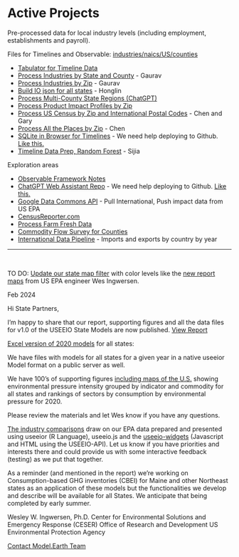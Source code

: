 # Active Projects

Pre-processed data for local industry levels (including employment, establishments and payroll).

Files for Timelines and Observable: [industries/naics/US/counties](https://github.com/ModelEarth/community-data/tree/master/industries/naics/US/counties)

- [Tabulator for Timeline Data](/data-pipeline/timelines/tabulator/)
- [Process Industries by State and County](/community-data/process/python/bea) - Gaurav
- [Process Industries by Zip](/community-data/process/naics/) - Gaurav
- [Build IO json for all states](/io/charts/) - Honglin<!-- Zhu -->
- [Process Multi-County State Regions (ChatGPT)](/community-data/us/edd/)
- [Process Product Impact Profiles by Zip](/io/template/feed/)
- [Process US Census by Zip and International Postal Codes](/zip/io/#zip=10001) - Chen and Gary
- [Process All the Places by Zip](/places) - Chen
- [SQLite in Browser for Timelines](/data-pipeline/timelines/sqlite/) - We need help deploying to Github. [Like this.](https://phiresky.github.io/blog/2021/hosting-sqlite-databases-on-github-pages/)
- [Timeline Data Prep, Random Forest](/data-pipeline/timelines/prep/all/) - Sijia
<!--

	mark huang - deep learning

	Overview video
	https://platform.openai.com/docs/actions/introduction

	https://retool.com/component-library

	- 

	[Google Places API]() - Hours of Operation, All The Places Recyclers, BuildingTransparency Manufacturers



	We need to figure out a crosswalk from the Naics6 department of labor data we pull for levels of employment, as it relates to the new 72 sectors the EPA now uses. Previously they used 389 sectors.  The sectors are a fairly close match to the naics values.
-->



<!-- [Imputation for NAICS Using Machine Learning](/machine-learning/)-->

Exploration areas

- [Observable Framework Notes](/data-pipeline/timelines/observable)
- [ChatGPT Web Assistant Repo](https://github.com/Niek/chatgpt-web) - We need help deploying to Github. [Like this.](https://niek.github.io/chatgpt-web/)
- [Google Data Commons API](https://docs.datacommons.org/api/) - Pull International, Push impact data from US EPA
- [CensusReporter.com](https://CensusReporter.com)
- [Process Farm Fresh Data](/community-data/process/python/farmfresh/)
- [Commodity Flow Survey for Counties](https://github.com/modelearth/commodity-flow-survey)
- [International Data Pipeline](/data-pipeline/international/) - Imports and exports by country by year

<!--   
[Zipcode files with employment levels](https://github.com/modelearth/community-data/tree/master/us/zipcodes/naics) - Includes nunber of Establishments and Employees 
-->

---
<br>

TO DO: [Update our state map filter](#geoview=country) with color levels like the [new report maps](https://figshare.com/collections/USEEIO_State_Models_v1_0_-_Supporting_Figures/7041473) from US EPA engineer Wes Ingwersen.
<br>

Feb 2024

Hi State Partners,

I’m happy to share that our report, supporting figures and all the data files for v1.0 of the USEEIO State Models are now published. [View Report](https://cfpub.epa.gov/si/si_public_record_Report.cfm?dirEntryId=360453&Lab=CESER)

[Excel version of 2020 models](http://doi.org/10.23719/1530076) for all states:

We have files with models for all states for a given year in a native useeior Model format on a public server as well.

We have 100’s of supporting figures [including maps of the U.S.](https://doi.org/10.6084/m9.figshare.c.7041473) showing environmental pressure intensity grouped by indicator and commodity for all states and rankings of sectors by consumption by environmental pressure for 2020.

Please review the materials and let Wes know if you have any questions.
 
[The industry comparisons](../localsite/info/) draw on our EPA data prepared and presented using useeior (R Language),  useeio.js and the [useeio-widgets](../io/charts/) (Javascript and HTML using the USEEIO-API). Let us know if you have priorities and interests there and could provide us with some interactive feedback (testing) as we put that together.

As a reminder (and mentioned in the report) we’re working on Consumption-based GHG inventories (CBEI) for Maine and other Northeast states as an application of these models but the functionalities we develop and describe will be available for all States. We anticipate that being completed by early summer. 
 

Wesley W. Ingwersen, Ph.D.
Center for Environmental Solutions and Emergency Response (CESER)
Office of Research and Development
US Environmental Protection Agency

[Contact Model.Earth Team](../io/team/)


<!--
Frome several years ago: 

- <a href="../../../localsite/info/#showloc">Industries and Impacts by county</a> - great to also include by zip! 
- [Bureau of Labor Statistics (BLS)](https://www.bls.gov/data/)  
- [Solar Companies](../../localsite/map/#show=solar)   
- [Electric Vehicle Ecosystems](../../localsite/info/#state=GA&show=vehicles)  
- [Commute Times and Walkability](../)  
<br>
-->

<!--
<b>EV Challenge Statements</b>  

1. Where are concentrations of electric and hydrogen vehicle parts manufacturers emerging?  

2. Where are combustion vehicle manufacturers likely to be impacted?  

3. How can we improve the visualization of supply chain inflow and outflow for local impacts on jobs, value added and the environment?  
-->

<!--
<b>Growing EV Ecosystems</b>  

1. University of Georgia - 33 new Proterra electric buses coming in 2021  
1. Georgia Power - Half of system fleet vehicles will be electric by 2030  
1. Hartsfield–Jackson Atlanta International Airport - [GreeningATL](https://www.17sustainabledevelopmentgoals.org/greeningatl-the-most-resilient-airport-globally/)  
1. Lyft partnership pilot program to add 50 EVs  
1. German GEDIA building $85 million [EV Parts Plant near Dalton, GA](https://www.bizjournals.com/atlanta/news/2020/07/29/gedia-automotive-group-plant-dalton-georgia.html)  
1. Korean SK Innovation's $1.6 billion plant adds $960 million [EV battery expansion in Commerce, GA](https://www.bizjournals.com/atlanta/news/2020/06/30/sk-innovation-georgia-electric-vehicle-plant.html)   
-->
